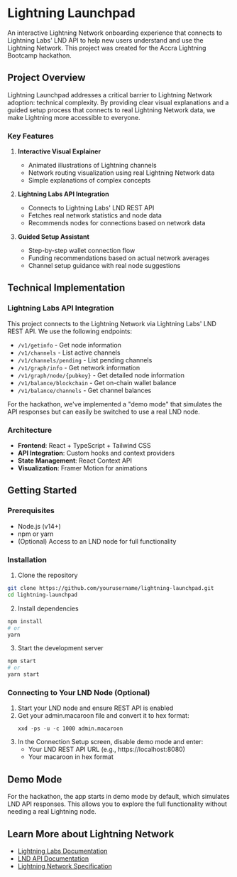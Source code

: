 # Lightning Launchpad

An interactive Lightning Network onboarding experience that connects to Lightning Labs' LND API to help new users understand and use the Lightning Network. This project was created for the Accra Lightning Bootcamp hackathon.

## Project Overview

Lightning Launchpad addresses a critical barrier to Lightning Network adoption: technical complexity. By providing clear visual explanations and a guided setup process that connects to real Lightning Network data, we make Lightning more accessible to everyone.

### Key Features

1. **Interactive Visual Explainer**
   - Animated illustrations of Lightning channels
   - Network routing visualization using real Lightning Network data
   - Simple explanations of complex concepts

2. **Lightning Labs API Integration**
   - Connects to Lightning Labs' LND REST API
   - Fetches real network statistics and node data
   - Recommends nodes for connections based on network data

3. **Guided Setup Assistant**
   - Step-by-step wallet connection flow
   - Funding recommendations based on actual network averages
   - Channel setup guidance with real node suggestions

## Technical Implementation

### Lightning Labs API Integration

This project connects to the Lightning Network via Lightning Labs' LND REST API. We use the following endpoints:

- `/v1/getinfo` - Get node information
- `/v1/channels` - List active channels
- `/v1/channels/pending` - List pending channels
- `/v1/graph/info` - Get network information
- `/v1/graph/node/{pubkey}` - Get detailed node information
- `/v1/balance/blockchain` - Get on-chain wallet balance
- `/v1/balance/channels` - Get channel balances

For the hackathon, we've implemented a "demo mode" that simulates the API responses but can easily be switched to use a real LND node.

### Architecture

- **Frontend**: React + TypeScript + Tailwind CSS
- **API Integration**: Custom hooks and context providers
- **State Management**: React Context API
- **Visualization**: Framer Motion for animations

## Getting Started

### Prerequisites

- Node.js (v14+)
- npm or yarn
- (Optional) Access to an LND node for full functionality

### Installation

1. Clone the repository
```bash
git clone https://github.com/yourusername/lightning-launchpad.git
cd lightning-launchpad
```

2. Install dependencies
```bash
npm install
# or
yarn
```

3. Start the development server
```bash
npm start
# or
yarn start
```

### Connecting to Your LND Node (Optional)

1. Start your LND node and ensure REST API is enabled
2. Get your admin.macaroon file and convert it to hex format:
   ```
   xxd -ps -u -c 1000 admin.macaroon
   ```
3. In the Connection Setup screen, disable demo mode and enter:
   - Your LND REST API URL (e.g., https://localhost:8080)
   - Your macaroon in hex format

## Demo Mode

For the hackathon, the app starts in demo mode by default, which simulates LND API responses. This allows you to explore the full functionality without needing a real Lightning node.

## Learn More about Lightning Network

- [Lightning Labs Documentation](https://docs.lightning.engineering/)
- [LND API Documentation](https://api.lightning.community/)
- [Lightning Network Specification](https://github.com/lightning/bolts)